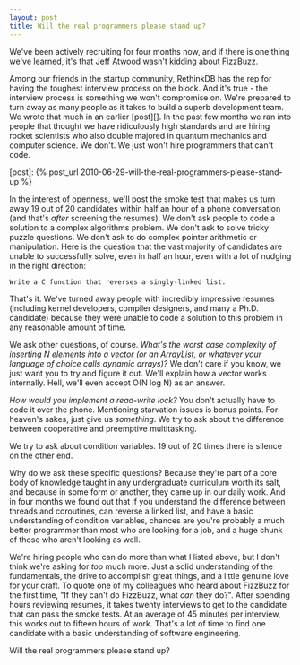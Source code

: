 ```yaml
---
layout: post
title: Will the real programmers please stand up?
--- 
```


We've been actively recruiting for four months now, and if there is one thing
we've learned, it's that Jeff Atwood wasn't kidding about [FizzBuzz][].

[FizzBuzz]: http://www.codinghorror.com/blog/2007/02/why-cant-programmers-program.html

Among our friends in the startup community, RethinkDB has the rep for having
the toughest interview process on the block. And it's true - the interview
process is something we won't compromise on. We're prepared to turn away as
many people as it takes to build a superb development team. We wrote that much
in an earlier [post][]. In the past few months we ran into people that thought
we have ridiculously high standards and are hiring rocket scientists who also
double majored in quantum mechanics and computer science. We don't. We just
won't hire programmers that can't code.
<!--more-->

[post]: {% post_url 2010-06-29-will-the-real-programmers-please-stand-up %}

In the interest of openness, we'll post the smoke test that makes us turn away
19 out of 20 candidates within half an hour of a phone conversation (and that's
_after_ screening the resumes). We don't ask people to code a solution to a
complex algorithms problem. We don't ask to solve tricky puzzle questions. We
don't ask to do complex pointer arithmetic or manipulation. Here is the
question that the vast majority of candidates are unable to successfully solve,
even in half an hour, even with a lot of nudging in the right direction:

```
Write a C function that reverses a singly-linked list.
```

That's it. We've turned away people with incredibly impressive resumes
(including kernel developers, compiler designers, and many a Ph.D. candidate)
because they were unable to code a solution to this problem in any reasonable
amount of time.

We ask other questions, of course. _What's the worst case complexity of
inserting N elements into a vector (or an ArrayList, or whatever your language
of choice calls dynamic arrays)?_ We don't care if you know, we just want you
to try and figure it out. We'll explain how a vector works internally. Hell,
we'll even accept O(N log N) as an answer.

_How would you implement a read-write lock?_ You don't actually have to code it
over the phone. Mentioning starvation issues is bonus points. For heaven's
sakes, just give us _something_. We try to ask about the difference between
cooperative and preemptive multitasking.

We try to ask about condition variables. 19 out of 20 times there is silence on
the other end.

Why do we ask these specific questions? Because they're part of a core body of
knowledge taught in any undergraduate curriculum worth its salt, and because in
some form or another, they came up in our daily work. And in four months we
found out that if you understand the difference between threads and coroutines,
can reverse a linked list, and have a basic understanding of condition
variables, chances are you're probably a much better programmer than most who
are looking for a job, and a huge chunk of those who aren't looking as well.

We're hiring people who can do more than what I listed above, but I don't think
we're asking for _too_ much more. Just a solid understanding of the
fundamentals, the drive to accomplish great things, and a little genuine love
for your craft. To quote one of my colleagues who heard about FizzBuzz for the
first time, "If they can't do FizzBuzz, what _can_ they do?". After spending
hours reviewing resumes, it takes twenty interviews to get to the candidate
that can pass the smoke tests. At an average of 45 minutes per interview, this
works out to fifteen hours of work. That's a lot of time to find one candidate
with a basic understanding of software engineering.

Will the real programmers please stand up?
